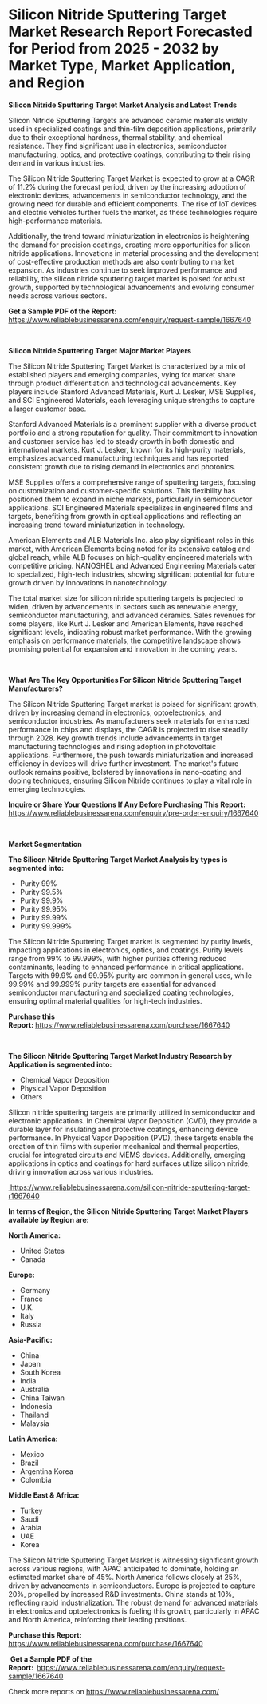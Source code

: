<p><h1>Silicon Nitride Sputtering Target Market Research Report Forecasted for Period from 2025 -  2032 by Market Type, Market Application, and Region</h1></p><p><strong>Silicon Nitride Sputtering Target Market Analysis and Latest Trends</strong></p>
<p><p>Silicon Nitride Sputtering Targets are advanced ceramic materials widely used in specialized coatings and thin-film deposition applications, primarily due to their exceptional hardness, thermal stability, and chemical resistance. They find significant use in electronics, semiconductor manufacturing, optics, and protective coatings, contributing to their rising demand in various industries.</p><p>The Silicon Nitride Sputtering Target Market is expected to grow at a CAGR of 11.2% during the forecast period, driven by the increasing adoption of electronic devices, advancements in semiconductor technology, and the growing need for durable and efficient components. The rise of IoT devices and electric vehicles further fuels the market, as these technologies require high-performance materials. </p><p>Additionally, the trend toward miniaturization in electronics is heightening the demand for precision coatings, creating more opportunities for silicon nitride applications. Innovations in material processing and the development of cost-effective production methods are also contributing to market expansion. As industries continue to seek improved performance and reliability, the silicon nitride sputtering target market is poised for robust growth, supported by technological advancements and evolving consumer needs across various sectors.</p></p>
<p><strong>Get a Sample PDF of the Report:&nbsp;</strong> <a href="https://www.reliablebusinessarena.com/enquiry/request-sample/1667640?utm_campaign=3200&utm_medium=2&utm_source=Github&utm_content=ia&utm_term=07032025&utm_id=silicon-nitride-sputtering-target">https://www.reliablebusinessarena.com/enquiry/request-sample/1667640</a></p>
<p>&nbsp;</p>
<p><strong>Silicon Nitride Sputtering Target Major Market Players</strong></p>
<p><p>The Silicon Nitride Sputtering Target Market is characterized by a mix of established players and emerging companies, vying for market share through product differentiation and technological advancements. Key players include Stanford Advanced Materials, Kurt J. Lesker, MSE Supplies, and SCI Engineered Materials, each leveraging unique strengths to capture a larger customer base.</p><p>Stanford Advanced Materials is a prominent supplier with a diverse product portfolio and a strong reputation for quality. Their commitment to innovation and customer service has led to steady growth in both domestic and international markets. Kurt J. Lesker, known for its high-purity materials, emphasizes advanced manufacturing techniques and has reported consistent growth due to rising demand in electronics and photonics.</p><p>MSE Supplies offers a comprehensive range of sputtering targets, focusing on customization and customer-specific solutions. This flexibility has positioned them to expand in niche markets, particularly in semiconductor applications. SCI Engineered Materials specializes in engineered films and targets, benefiting from growth in optical applications and reflecting an increasing trend toward miniaturization in technology.</p><p>American Elements and ALB Materials Inc. also play significant roles in this market, with American Elements being noted for its extensive catalog and global reach, while ALB focuses on high-quality engineered materials with competitive pricing. NANOSHEL and Advanced Engineering Materials cater to specialized, high-tech industries, showing significant potential for future growth driven by innovations in nanotechnology.</p><p>The total market size for silicon nitride sputtering targets is projected to widen, driven by advancements in sectors such as renewable energy, semiconductor manufacturing, and advanced ceramics. Sales revenues for some players, like Kurt J. Lesker and American Elements, have reached significant levels, indicating robust market performance. With the growing emphasis on performance materials, the competitive landscape shows promising potential for expansion and innovation in the coming years.</p></p>
<p>&nbsp;</p>
<p><strong>What Are The Key Opportunities For Silicon Nitride Sputtering Target Manufacturers?</strong></p>
<p><p>The Silicon Nitride Sputtering Target market is poised for significant growth, driven by increasing demand in electronics, optoelectronics, and semiconductor industries. As manufacturers seek materials for enhanced performance in chips and displays, the CAGR is projected to rise steadily through 2028. Key growth trends include advancements in target manufacturing technologies and rising adoption in photovoltaic applications. Furthermore, the push towards miniaturization and increased efficiency in devices will drive further investment. The market's future outlook remains positive, bolstered by innovations in nano-coating and doping techniques, ensuring Silicon Nitride continues to play a vital role in emerging technologies.</p></p>
<p><strong>Inquire or Share Your Questions If Any Before Purchasing This Report:</strong> <a href="https://www.reliablebusinessarena.com/enquiry/pre-order-enquiry/1667640?utm_campaign=3200&utm_medium=2&utm_source=Github&utm_content=ia&utm_term=07032025&utm_id=silicon-nitride-sputtering-target">https://www.reliablebusinessarena.com/enquiry/pre-order-enquiry/1667640</a></p>
<p>&nbsp;</p>
<p><strong>Market Segmentation</strong></p>
<p><strong>The Silicon Nitride Sputtering Target Market Analysis by types is segmented into:</strong></p>
<p><ul><li>Purity 99%</li><li>Purity 99.5%</li><li>Purity 99.9%</li><li>Purity 99.95%</li><li>Purity 99.99%</li><li>Purity 99.999%</li></ul></p>
<p><p>The Silicon Nitride Sputtering Target market is segmented by purity levels, impacting applications in electronics, optics, and coatings. Purity levels range from 99% to 99.999%, with higher purities offering reduced contaminants, leading to enhanced performance in critical applications. Targets with 99.9% and 99.95% purity are common in general uses, while 99.99% and 99.999% purity targets are essential for advanced semiconductor manufacturing and specialized coating technologies, ensuring optimal material qualities for high-tech industries.</p></p>
<p><strong>Purchase this Report:&nbsp;</strong><a href="https://www.reliablebusinessarena.com/purchase/1667640?utm_campaign=3200&utm_medium=2&utm_source=Github&utm_content=ia&utm_term=07032025&utm_id=silicon-nitride-sputtering-target">https://www.reliablebusinessarena.com/purchase/1667640</a></p>
<p>&nbsp;</p>
<p><strong>The Silicon Nitride Sputtering Target Market Industry Research by Application is segmented into:</strong></p>
<p><ul><li>Chemical Vapor Deposition</li><li>Physical Vapor Deposition</li><li>Others</li></ul></p>
<p><p>Silicon nitride sputtering targets are primarily utilized in semiconductor and electronic applications. In Chemical Vapor Deposition (CVD), they provide a durable layer for insulating and protective coatings, enhancing device performance. In Physical Vapor Deposition (PVD), these targets enable the creation of thin films with superior mechanical and thermal properties, crucial for integrated circuits and MEMS devices. Additionally, emerging applications in optics and coatings for hard surfaces utilize silicon nitride, driving innovation across various industries.</p></p>
<p><a href="https://www.reliablebusinessarena.com/silicon-nitride-sputtering-target-r1667640?utm_campaign=3200&utm_medium=2&utm_source=Github&utm_content=ia&utm_term=07032025&utm_id=silicon-nitride-sputtering-target">&nbsp;https://www.reliablebusinessarena.com/silicon-nitride-sputtering-target-r1667640</a></p>
<p><strong>In terms of Region, the Silicon Nitride Sputtering Target Market Players available by Region are:</strong></p>
<p>
    <p> <strong> North America: </strong>
        <ul>
            <li>United States</li>
            <li>Canada</li>
        </ul>
        </p> 
    <p> <strong> Europe: </strong>
        <ul>
            <li>Germany</li>
            <li>France</li>
            <li>U.K.</li>
            <li>Italy</li>
            <li>Russia</li>
        </ul>
        </p> 
    <p> <strong> Asia-Pacific: </strong>
        <ul>
            <li>China</li>
            <li>Japan</li>
            <li>South Korea</li>
            <li>India</li>
            <li>Australia</li>
            <li>China Taiwan</li>
            <li>Indonesia</li>
            <li>Thailand</li>
            <li>Malaysia</li>
        </ul>
        </p> 
    <p> <strong> Latin America: </strong>
        <ul>
            <li>Mexico</li>
            <li>Brazil</li>
            <li>Argentina Korea</li>
            <li>Colombia</li>
        </ul>
        </p> 
    <p> <strong> Middle East & Africa: </strong>
        <ul>
            <li>Turkey</li>
            <li>Saudi</li>
            <li>Arabia</li>
            <li>UAE</li>
            <li>Korea</li>
        </ul>
    </p>
    </p>
<p><p>The Silicon Nitride Sputtering Target Market is witnessing significant growth across various regions, with APAC anticipated to dominate, holding an estimated market share of 45%. North America follows closely at 25%, driven by advancements in semiconductors. Europe is projected to capture 20%, propelled by increased R&D investments. China stands at 10%, reflecting rapid industrialization. The robust demand for advanced materials in electronics and optoelectronics is fueling this growth, particularly in APAC and North America, reinforcing their leading positions.</p></p>
<p><strong>Purchase this Report: </strong><a href="https://www.reliablebusinessarena.com/purchase/1667640?utm_campaign=3200&utm_medium=2&utm_source=Github&utm_content=ia&utm_term=07032025&utm_id=silicon-nitride-sputtering-target">https://www.reliablebusinessarena.com/purchase/1667640</a></p>
<p>&nbsp;<strong>Get a Sample PDF of the Report:&nbsp;&nbsp;</strong><a href="https://www.reliablebusinessarena.com/enquiry/request-sample/1667640?utm_campaign=3200&utm_medium=2&utm_source=Github&utm_content=ia&utm_term=07032025&utm_id=silicon-nitride-sputtering-target">https://www.reliablebusinessarena.com/enquiry/request-sample/1667640</a></p>
<p><strong></strong></p>
<p>Check more reports on <a href="https://www.reliablebusinessarena.com/?utm_campaign=3200&utm_medium=2&utm_source=Github&utm_content=ia&utm_term=07032025&utm_id=silicon-nitride-sputtering-target">https://www.reliablebusinessarena.com/</a></p>